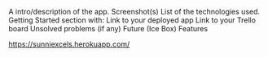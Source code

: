 A intro/description of the app.
Screenshot(s)
List of the technologies used.
Getting Started section with:
Link to your deployed app
Link to your Trello board
Unsolved problems (if any)
Future (Ice Box) Features

https://sunniexcels.herokuapp.com/


